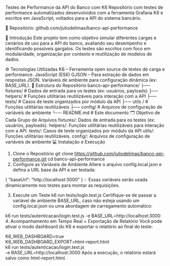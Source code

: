 Testes de Performance da API do Banco com K6
Repositório com testes de performance automatizados desenvolvidos com a ferramenta Grafana K6 e escritos em JavaScript, voltados para a API do sistema bancário.

🔗 Repositório: github.com/juliodelimas/banco-api-performance

📌 Introdução
Este projeto tem como objetivo simular diferentes cargas e cenários de uso para a API do banco, avaliando seu desempenho e identificando possíveis gargalos. Os testes são escritos com foco em modularidade, organização por contexto e reutilização de modelos de dados.

⚙️ Tecnologias Utilizadas
K6 – Ferramenta open source de testes de carga e performance.
JavaScript (ES6)
GJSON – Para extração de dados em respostas JSON.
Variáveis de ambiente para configuração dinâmica (ex: BASE_URL).
📁 Estrutura do Repositório
banco-api-performance/
├── fixtures/               # Dados de entrada para os testes (ex: usuários, payloads)
├── helpers/            # Funções utilitárias reutilizáveis para interação com a API
├── tests/              # Casos de teste organizados por módulo da API
├── utils /              # Funções utilitárias reutilizáveis
├── config/        # Arquivos de configuração de variáveis de ambiente
└── README.md           # Este documento
🗂️ Objetivo de Cada Grupo de Arquivos
fixtures/: Dados de entrada para os testes (ex: usuários, payloads).
helpers/: Funções utilitárias reutilizáveis para interação com a API.
tests/: Casos de teste organizados por módulo da API
utils/: Funções utilitárias reutilizáveis.
config/: Arquivos de configuração de variáveis de ambiente
💻 Instalação e Execução
1. Clone o Repositório
git clone https://github.com/juliodelimas/banco-api-performance.git
cd banco-api-performance
2. Configure as Variáveis de Ambiente
Altere o arquivo config.local.json e defina a URL base da API a ser testada:

{
    "baseUrl": "http://localhost:3000"
}
💡 Essas variáveis serão usada dinamicamente nos testes para montar as requisições.

3. Execute um Teste
k6 run tests/login.test.js
Certifique-se de passar a variável de ambiente BASE_URL, caso não esteja usando um config.local.json ou uma abordagem de carregamento automático:

k6 run tests/autenticacao/login.test.js -e BASE_URL=http://localhost:3000
4. Acompanhamento em Tempo Real + Exportação de Relatório
Você pode ativar o modo dashboard do K6 e exportar o relatório ao final do teste:

K6_WEB_DASHBOARD=true \
K6_WEB_DASHBOARD_EXPORT=html-report.html \
k6 run tests/autenticacao/login.test.js \
-e BASE_URL=http://localhost:3000
Após a execução, o relatório estará salvo como html-report.html.
